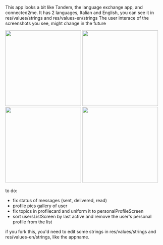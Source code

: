 This app looks a bit like Tandem, the language exchange app, and connected2me. It has 2 languages, Italian and English, you can see it in res/values/strings and res/values-en/strings
The user interace of the screenshots you see, might change in the future

<img src="https://github.com/user-attachments/assets/737d0b82-a833-48fb-9594-7f5904a1acfa" width="240">
<img src="https://github.com/user-attachments/assets/a252e893-e6c2-4a38-ae2c-f2a8345f7871" width="240">
<img src="https://github.com/user-attachments/assets/c9e6e10d-30a6-499a-9c0d-be37e601412d" width="240">
<img src="https://github.com/user-attachments/assets/864c3825-1e68-438e-a70a-ade4a72b3ae9" width="240">

to do:
- fix status of messages (sent, delivered, read)
- profile pics gallery of user
- fix topics in profilecard and uniform it to personalProfileScreen
- sort usersListScreen by last active and remove the user's personal profile from the list

if you fork this, you'd need to edit some strings in res/values/strings and res/values-en/strings, like the appname. 



